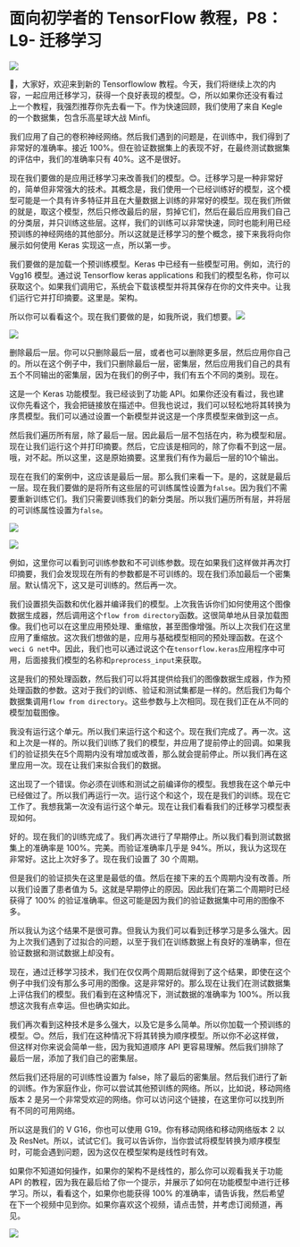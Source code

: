 # 面向初学者的 TensorFlow 教程，P8：L9- 迁移学习 

![](img/61fab98aab26950654922e0fb57a2416_0.png)

🎼，大家好，欢迎来到新的 Tensorflowlow 教程。今天，我们将继续上次的内容，一起应用迁移学习，获得一个良好表现的模型。😊，所以如果你还没有看过上一个教程，我强烈推荐你先去看一下。作为快速回顾，我们使用了来自 Kegle 的一个数据集，包含乐高星球大战 Minfi。

我们应用了自己的卷积神经网络。然后我们遇到的问题是，在训练中，我们得到了非常好的准确率。接近 100%。但在验证数据集上的表现不好，在最终测试数据集的评估中，我们的准确率只有 40%。这不是很好。

现在我们要做的是应用迁移学习来改善我们的模型。😊。迁移学习是一种非常好的，简单但非常强大的技术。其概念是，我们使用一个已经训练好的模型，这个模型可能是一个具有许多特征并且在大量数据上训练的非常好的模型。现在我们所做的就是，取这个模型，然后只修改最后的层，剪掉它们，然后在最后应用我们自己的分类层，并只训练这些层。这样，我们的训练可以非常快速，同时也能利用已经预训练的神经网络的其他部分。所以这就是迁移学习的整个概念，接下来我将向你展示如何使用 Keras 实现这一点，所以第一步。

我们要做的是加载一个预训练模型。Keras 中已经有一些模型可用。例如，流行的 Vgg16 模型。通过说 Tensorflow keras applications 和我们的模型名称，你可以获取这个。如果我们调用它，系统会下载该模型并将其保存在你的文件夹中。让我们运行它并打印摘要。这里是。架构。

所以你可以看看这个。现在我们要做的是，如我所说，我们想要。![](img/61fab98aab26950654922e0fb57a2416_2.png)

![](img/61fab98aab26950654922e0fb57a2416_3.png)

删除最后一层。你可以只删除最后一层，或者也可以删除更多层，然后应用你自己的。所以在这个例子中，我们只删除最后一层，密集层，然后应用我们自己的具有五个不同输出的密集层，因为在我们的例子中，我们有五个不同的类别。现在。

这是一个 Keras 功能模型。我已经谈到了功能 API。如果你还没有看过，我也建议你先看这个，我会把链接放在描述中。但我也说过，我们可以轻松地将其转换为序贯模型。我们可以通过设置一个新模型并说这是一个序贯模型来做到这一点。

然后我们遍历所有层，除了最后一层。因此最后一层不包括在内，称为模型和层。现在让我们运行这个并打印摘要。然后，它应该是相同的，除了你看不到这一层。哦，对不起。所以这里，这是原始摘要。这里我们有作为最后一层的10个输出。

现在在我们的案例中，这应该是最后一层。那么我们来看一下。是的，这就是最后一层。现在我们要做的是将所有这些层的可训练属性设置为`false`。因为我们不需要重新训练它们。我们只需要训练我们的新分类层。所以我们遍历所有层，并将层的可训练属性设置为`false`。

![](img/61fab98aab26950654922e0fb57a2416_5.png)

![](img/61fab98aab26950654922e0fb57a2416_6.png)

例如，这里你可以看到可训练参数和不可训练参数。现在如果我们这样做并再次打印摘要，我们会发现现在所有的参数都是不可训练的。现在我们添加最后一个密集层。默认情况下，这又是可训练的。然后再一次。

我们设置损失函数和优化器并编译我们的模型。上次我告诉你们如何使用这个图像数据生成器，然后调用这个`flow from directory`函数。这很简单地从目录加载图像。我们也可以在这里应用预处理、重缩放，甚至图像增强。所以上次我们在这里应用了重缩放。这次我们想做的是，应用与基础模型相同的预处理函数。在这个`weci G net`中。因此，我们也可以通过说这个在`tensorflow.keras`应用程序中可用，后面接我们模型的名称和`preprocess_input`来获取。

这是我们的预处理函数，然后我们可以将其提供给我们的图像数据生成器，作为预处理函数的参数。这对于我们的训练、验证和测试集都是一样的。然后我们为每个数据集调用`flow from directory`。这些参数与上次相同。现在我们正在从不同的模型加载图像。

我没有运行这个单元。所以我们来运行这个和这个。现在我们完成了。再一次。这和上次是一样的。所以我们训练了我们的模型，并应用了提前停止的回调。如果我们的验证损失在5个周期内没有增加或改善，那么就会提前停止。所以我们再在这里应用一次。现在让我们来拟合我们的数据。

这出现了一个错误。你必须在训练和测试之前编译你的模型。我想我在这个单元中已经做过了。所以我们再运行一次。运行这个和这个，现在是我们的训练。现在它工作了。我想我第一次没有运行这个单元。现在让我们看看我们的迁移学习模型表现如何。

好的。现在我们的训练完成了。我们再次进行了早期停止。所以我们看到测试数据集上的准确率是 100%。完美。而验证准确率几乎是 94%。所以，我认为这现在非常好。这比上次好多了。现在我们设置了 30 个周期。

但是我们的验证损失在这里是最低的值。然后在接下来的五个周期内没有改善。所以我们设置了患者值为 5。这就是早期停止的原因。因此我们在第二个周期时已经获得了 100% 的验证准确率。但这可能是因为我们的验证数据集中可用的图像不多。

所以我认为这个结果不是很可靠。但我认为我们可以看到迁移学习是多么强大。因为上次我们遇到了过拟合的问题，以至于我们在训练数据上有良好的准确率，但在验证数据和测试数据上却没有。

现在，通过迁移学习技术，我们在仅仅两个周期后就得到了这个结果，即使在这个例子中我们没有那么多可用的图像。这是非常好的。那么现在让我们在测试数据集上评估我们的模型。我们看到在这种情况下，测试数据的准确率为 100%。所以我想这次我有点幸运。但也确实如此。

我们再次看到这种技术是多么强大，以及它是多么简单。所以你加载一个预训练的模型。😊。然后，我们在这种情况下将其转换为顺序模型。所以你不必这样做，但这样对你来说会简单一些，因为我知道顺序 API 更容易理解。然后我们排除了最后一层，添加了我们自己的密集层。

然后我们还将层的可训练性设置为 false，除了最后的密集层。然后我们进行了新的训练。作为家庭作业，你可以尝试其他预训练的网络。所以，比如说，移动网络版本 2 是另一个非常受欢迎的网络。你可以访问这个链接，在这里你可以找到所有不同的可用网络。

所以这是我们的 V G16，你也可以使用 G19。你有移动网络和移动网络版本 2 以及 ResNet。所以，试试它们。我可以告诉你，当你尝试将模型转换为顺序模型时，可能会遇到问题，因为这仅在模型架构是线性时有效。

如果你不知道如何操作，如果你的架构不是线性的，那么你可以观看我关于功能 API 的教程，因为我在最后给了你一个提示，并展示了如何在功能模型中进行迁移学习。所以，看看这个，如果你也能获得 100% 的准确率，请告诉我，然后希望在下一个视频中见到你。如果你喜欢这个视频，请点击赞，并考虑订阅频道，再见。

![](img/61fab98aab26950654922e0fb57a2416_8.png)
